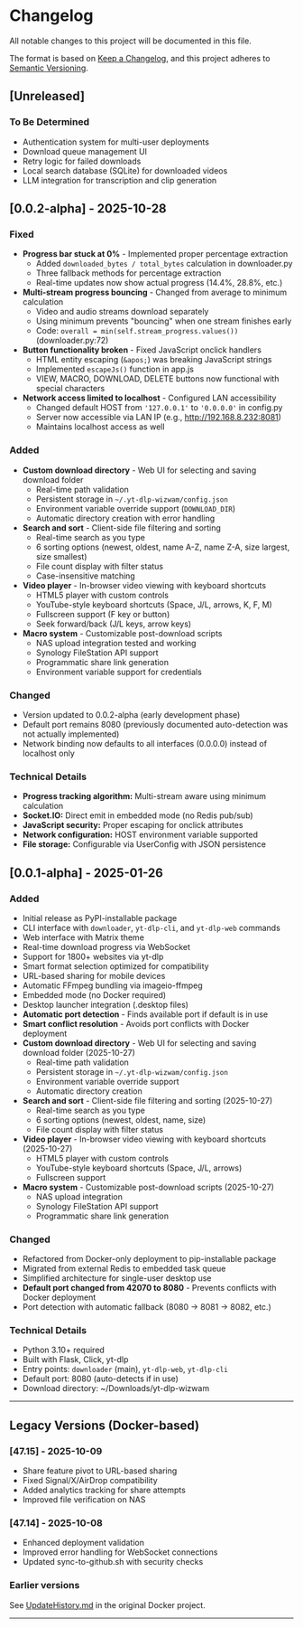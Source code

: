 # Changelog

All notable changes to this project will be documented in this file.

The format is based on [Keep a Changelog](https://keepachangelog.com/en/1.0.0/),
and this project adheres to [Semantic Versioning](https://semver.org/spec/v2.0.0.html).

## [Unreleased]

### To Be Determined
- Authentication system for multi-user deployments
- Download queue management UI
- Retry logic for failed downloads
- Local search database (SQLite) for downloaded videos
- LLM integration for transcription and clip generation

## [0.0.2-alpha] - 2025-10-28

### Fixed
- **Progress bar stuck at 0%** - Implemented proper percentage extraction
  - Added `downloaded_bytes / total_bytes` calculation in downloader.py
  - Three fallback methods for percentage extraction
  - Real-time updates now show actual progress (14.4%, 28.8%, etc.)
- **Multi-stream progress bouncing** - Changed from average to minimum calculation
  - Video and audio streams download separately
  - Using minimum prevents "bouncing" when one stream finishes early
  - Code: `overall = min(self.stream_progress.values())` (downloader.py:72)
- **Button functionality broken** - Fixed JavaScript onclick handlers
  - HTML entity escaping (`&apos;`) was breaking JavaScript strings
  - Implemented `escapeJs()` function in app.js
  - VIEW, MACRO, DOWNLOAD, DELETE buttons now functional with special characters
- **Network access limited to localhost** - Configured LAN accessibility
  - Changed default HOST from `'127.0.0.1'` to `'0.0.0.0'` in config.py
  - Server now accessible via LAN IP (e.g., http://192.168.8.232:8081)
  - Maintains localhost access as well

### Added
- **Custom download directory** - Web UI for selecting and saving download folder
  - Real-time path validation
  - Persistent storage in `~/.yt-dlp-wizwam/config.json`
  - Environment variable override support (`DOWNLOAD_DIR`)
  - Automatic directory creation with error handling
- **Search and sort** - Client-side file filtering and sorting
  - Real-time search as you type
  - 6 sorting options (newest, oldest, name A-Z, name Z-A, size largest, size smallest)
  - File count display with filter status
  - Case-insensitive matching
- **Video player** - In-browser video viewing with keyboard shortcuts
  - HTML5 player with custom controls
  - YouTube-style keyboard shortcuts (Space, J/L, arrows, K, F, M)
  - Fullscreen support (F key or button)
  - Seek forward/back (J/L keys, arrow keys)
- **Macro system** - Customizable post-download scripts
  - NAS upload integration tested and working
  - Synology FileStation API support
  - Programmatic share link generation
  - Environment variable support for credentials

### Changed
- Version updated to 0.0.2-alpha (early development phase)
- Default port remains 8080 (previously documented auto-detection was not actually implemented)
- Network binding now defaults to all interfaces (0.0.0.0) instead of localhost only

### Technical Details
- **Progress tracking algorithm:** Multi-stream aware using minimum calculation
- **Socket.IO:** Direct emit in embedded mode (no Redis pub/sub)
- **JavaScript security:** Proper escaping for onclick attributes
- **Network configuration:** HOST environment variable supported
- **File storage:** Configurable via UserConfig with JSON persistence

## [0.0.1-alpha] - 2025-01-26

### Added
- Initial release as PyPI-installable package
- CLI interface with `downloader`, `yt-dlp-cli`, and `yt-dlp-web` commands
- Web interface with Matrix theme
- Real-time download progress via WebSocket
- Support for 1800+ websites via yt-dlp
- Smart format selection optimized for compatibility
- URL-based sharing for mobile devices
- Automatic FFmpeg bundling via imageio-ffmpeg
- Embedded mode (no Docker required)
- Desktop launcher integration (.desktop files)
- **Automatic port detection** - Finds available port if default is in use
- **Smart conflict resolution** - Avoids port conflicts with Docker deployment
- **Custom download directory** - Web UI for selecting and saving download folder (2025-10-27)
  - Real-time path validation
  - Persistent storage in `~/.yt-dlp-wizwam/config.json`
  - Environment variable override support
  - Automatic directory creation
- **Search and sort** - Client-side file filtering and sorting (2025-10-27)
  - Real-time search as you type
  - 6 sorting options (newest, oldest, name, size)
  - File count display with filter status
- **Video player** - In-browser video viewing with keyboard shortcuts (2025-10-27)
  - HTML5 player with custom controls
  - YouTube-style keyboard shortcuts (Space, J/L, arrows)
  - Fullscreen support
- **Macro system** - Customizable post-download scripts (2025-10-27)
  - NAS upload integration
  - Synology FileStation API support
  - Programmatic share link generation

### Changed
- Refactored from Docker-only deployment to pip-installable package
- Migrated from external Redis to embedded task queue
- Simplified architecture for single-user desktop use
- **Default port changed from 42070 to 8080** - Prevents conflicts with Docker deployment
- Port detection with automatic fallback (8080 → 8081 → 8082, etc.)

### Technical Details
- Python 3.10+ required
- Built with Flask, Click, yt-dlp
- Entry points: `downloader` (main), `yt-dlp-web`, `yt-dlp-cli`
- Default port: 8080 (auto-detects if in use)
- Download directory: ~/Downloads/yt-dlp-wizwam

---

## Legacy Versions (Docker-based)

### [47.15] - 2025-10-09
- Share feature pivot to URL-based sharing
- Fixed Signal/X/AirDrop compatibility
- Added analytics tracking for share attempts
- Improved file verification on NAS

### [47.14] - 2025-10-08
- Enhanced deployment validation
- Improved error handling for WebSocket connections
- Updated sync-to-github.sh with security checks

### Earlier versions
See [UpdateHistory.md](../yt-dlp.wizwam.com/UpdateHistory.md) in the original Docker project.

---

[1.0.0]: https://github.com/lukejmorrison/yt-dlp-wizwam/releases/tag/v1.0.0

